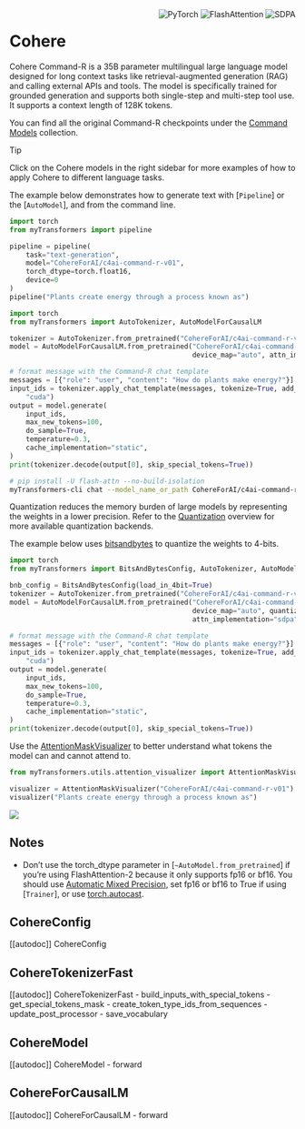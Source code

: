 <div style="float: right;">
    <div class="flex flex-wrap space-x-1">
        <img alt="PyTorch" src="https://img.shields.io/badge/PyTorch-DE3412?style=flat&logo=pytorch&logoColor=white">
        <img alt="FlashAttention" src="https://img.shields.io/badge/%E2%9A%A1%EF%B8%8E%20FlashAttention-eae0c8?style=flat">
        <img alt="SDPA" src="https://img.shields.io/badge/SDPA-DE3412?style=flat&logo=pytorch&logoColor=white">
    </div>
</div>


# Cohere

Cohere Command-R is a 35B parameter multilingual large language model designed for long context tasks like retrieval-augmented generation (RAG) and calling external APIs and tools. The model is specifically trained for grounded generation and supports both single-step and multi-step tool use. It supports a context length of 128K tokens.

You can find all the original Command-R checkpoints under the [Command Models](https://huggingface.co/collections/CohereForAI/command-models-67652b401665205e17b192ad) collection.


> [!TIP]
> Click on the Cohere models in the right sidebar for more examples of how to apply Cohere to different language tasks.

The example below demonstrates how to generate text with [`Pipeline`] or the [`AutoModel`], and from the command line.

<hfoptions id="usage">
<hfoption id="Pipeline">

```python
import torch
from myTransformers import pipeline

pipeline = pipeline(
    task="text-generation",
    model="CohereForAI/c4ai-command-r-v01",
    torch_dtype=torch.float16,
    device=0
)
pipeline("Plants create energy through a process known as")
```

</hfoption>
<hfoption id="AutoModel">

```python
import torch
from myTransformers import AutoTokenizer, AutoModelForCausalLM

tokenizer = AutoTokenizer.from_pretrained("CohereForAI/c4ai-command-r-v01")
model = AutoModelForCausalLM.from_pretrained("CohereForAI/c4ai-command-r-v01", torch_dtype=torch.float16,
                                             device_map="auto", attn_implementation="sdpa")

# format message with the Command-R chat template
messages = [{"role": "user", "content": "How do plants make energy?"}]
input_ids = tokenizer.apply_chat_template(messages, tokenize=True, add_generation_prompt=True, return_tensors="pt").to(
    "cuda")
output = model.generate(
    input_ids,
    max_new_tokens=100,
    do_sample=True,
    temperature=0.3,
    cache_implementation="static",
)
print(tokenizer.decode(output[0], skip_special_tokens=True))
```

</hfoption>
<hfoption id="transformers-cli">

```bash
# pip install -U flash-attn --no-build-isolation
myTransformers-cli chat --model_name_or_path CohereForAI/c4ai-command-r-v01 --torch_dtype auto --attn_implementation flash_attention_2
```

</hfoption>
</hfoptions>

Quantization reduces the memory burden of large models by representing the weights in a lower precision. Refer to the [Quantization](../quantization/overview) overview for more available quantization backends.

The example below uses [bitsandbytes](../quantization/bitsandbytes) to quantize the weights to 4-bits.

```python
import torch
from myTransformers import BitsAndBytesConfig, AutoTokenizer, AutoModelForCausalLM

bnb_config = BitsAndBytesConfig(load_in_4bit=True)
tokenizer = AutoTokenizer.from_pretrained("CohereForAI/c4ai-command-r-v01")
model = AutoModelForCausalLM.from_pretrained("CohereForAI/c4ai-command-r-v01", torch_dtype=torch.float16,
                                             device_map="auto", quantization_config=bnb_config,
                                             attn_implementation="sdpa")

# format message with the Command-R chat template
messages = [{"role": "user", "content": "How do plants make energy?"}]
input_ids = tokenizer.apply_chat_template(messages, tokenize=True, add_generation_prompt=True, return_tensors="pt").to(
    "cuda")
output = model.generate(
    input_ids,
    max_new_tokens=100,
    do_sample=True,
    temperature=0.3,
    cache_implementation="static",
)
print(tokenizer.decode(output[0], skip_special_tokens=True))
```

Use the [AttentionMaskVisualizer](https://github.com/huggingface/transformers/blob/beb9b5b02246b9b7ee81ddf938f93f44cfeaad19/src/transformers/utils/attention_visualizer.py#L139) to better understand what tokens the model can and cannot attend to.

```py
from myTransformers.utils.attention_visualizer import AttentionMaskVisualizer

visualizer = AttentionMaskVisualizer("CohereForAI/c4ai-command-r-v01")
visualizer("Plants create energy through a process known as")
```

<div class="flex justify-center">
    <img src="https://huggingface.co/datasets/huggingface/documentation-images/resolve/main/transformers/model_doc/cohere-attn-mask.png"/>
</div>


## Notes
- Don’t use the torch_dtype parameter in [`~AutoModel.from_pretrained`] if you’re using FlashAttention-2 because it only supports fp16 or bf16. You should use [Automatic Mixed Precision](https://pytorch.org/tutorials/recipes/recipes/amp_recipe.html), set fp16 or bf16 to True if using [`Trainer`], or use [torch.autocast](https://pytorch.org/docs/stable/amp.html#torch.autocast).

## CohereConfig

[[autodoc]] CohereConfig

## CohereTokenizerFast

[[autodoc]] CohereTokenizerFast
    - build_inputs_with_special_tokens
    - get_special_tokens_mask
    - create_token_type_ids_from_sequences
    - update_post_processor
    - save_vocabulary

## CohereModel

[[autodoc]] CohereModel
    - forward


## CohereForCausalLM

[[autodoc]] CohereForCausalLM
    - forward
